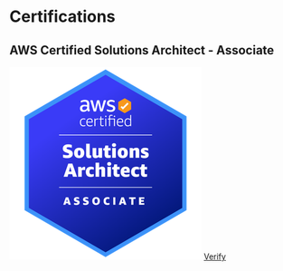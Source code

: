 # Certifications

## AWS Certified Solutions Architect - Associate
![AWS Solutions Architect Associate](/assets/images/SAA.png)
[Verify](https://www.credly.com/badges/47aab480-9f01-4be1-b5f5-2cff9adab13b/public_url)

